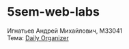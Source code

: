 # 5sem-web-labs
Игнатьев Андрей Михайлович, М33041<br>
Тема: [Daily Organizer](https://andigntv.github.io/5sem-web-labs/)